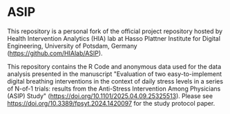 # ASIP

This repository is a personal fork of the official project repository hosted by Health Intervention Analytics (HIA) lab at Hasso Plattner Institute for Digital Engineering, University of Potsdam, Germany (https://github.com/HIAlab/ASIP).

This repository contains the R Code and anonymous data used for the data analysis presented in the manuscript "Evaluation of two easy-to-implement digital breathing interventions in the context of daily stress levels in a series of N-of-1 trials: results from the Anti-Stress Intervention Among Physicians (ASIP) Study" (https://doi.org/10.1101/2025.04.09.25325513). Please see https://doi.org/10.3389/fpsyt.2024.1420097 for the study protocol paper.
